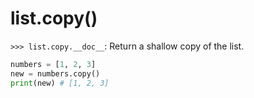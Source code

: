 # list.copy()

`>>> list.copy.__doc__`: Return a shallow copy of the list.

```python
numbers = [1, 2, 3]
new = numbers.copy()
print(new) # [1, 2, 3]
```